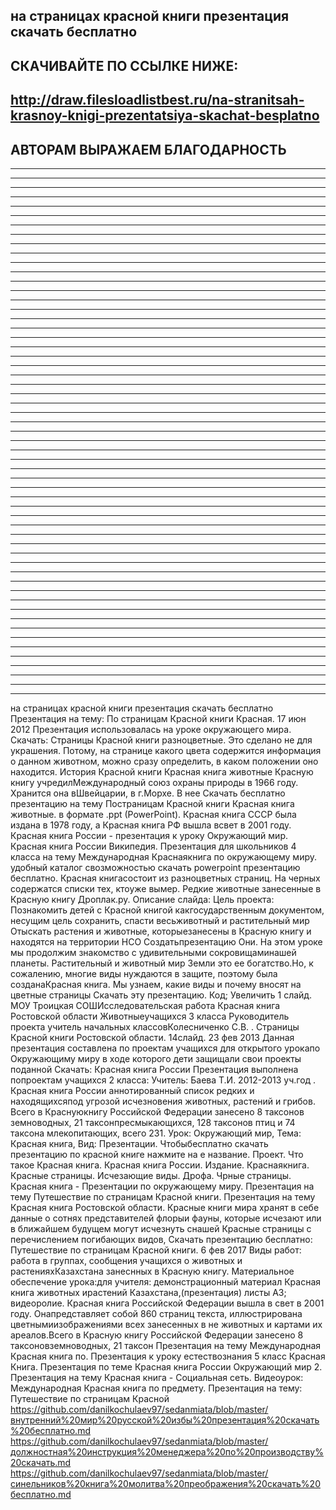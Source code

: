 на страницах красной книги презентация скачать бесплатно
--------------------------------------------------
СКАЧИВАЙТЕ ПО ССЫЛКЕ НИЖЕ:
--------------------------------------------------
http://draw.filesloadlistbest.ru/na-stranitsah-krasnoy-knigi-prezentatsiya-skachat-besplatno
--------------------------------------------------
АВТОРАМ ВЫРАЖАЕМ БЛАГОДАРНОСТЬ
--------------------------------------------------
--------------------------------------------------
--------------------------------------------------
--------------------------------------------------
--------------------------------------------------
--------------------------------------------------
--------------------------------------------------
--------------------------------------------------
--------------------------------------------------
--------------------------------------------------
--------------------------------------------------
--------------------------------------------------
--------------------------------------------------
--------------------------------------------------
--------------------------------------------------
--------------------------------------------------
--------------------------------------------------
--------------------------------------------------
--------------------------------------------------
--------------------------------------------------
--------------------------------------------------
--------------------------------------------------
--------------------------------------------------
--------------------------------------------------
--------------------------------------------------
--------------------------------------------------
--------------------------------------------------
--------------------------------------------------
--------------------------------------------------
--------------------------------------------------
--------------------------------------------------
--------------------------------------------------
--------------------------------------------------
--------------------------------------------------
--------------------------------------------------
--------------------------------------------------
--------------------------------------------------
--------------------------------------------------
--------------------------------------------------
--------------------------------------------------
--------------------------------------------------
--------------------------------------------------
--------------------------------------------------
--------------------------------------------------
--------------------------------------------------
--------------------------------------------------
--------------------------------------------------
--------------------------------------------------
--------------------------------------------------
--------------------------------------------------
--------------------------------------------------
--------------------------------------------------
--------------------------------------------------
--------------------------------------------------
--------------------------------------------------
--------------------------------------------------
--------------------------------------------------
--------------------------------------------------
на страницах красной книги презентация скачать бесплатно Презентация на тему: По страницам Красной книги Красная. 17 июн 2012  Презентация использовалась на уроке окружающего мира.  Скачать: Страницы Красной книги разноцветные. Это сделано не для украшения. Потому, на странице какого цвета содержится информация о данном животном, можно сразу определить, в каком положении оно находится. История Красной книги Красная книга животные Красную книгу учредилМеждународный союз охраны природы в 1966 году. Хранится она вШвейцарии, в г.Морхе. В нее  Скачать бесплатно презентацию на тему Постраницам Красной книги Красная книга животные. в формате .ppt (PowerPoint). Красная книга СССР была издана в 1978 году, а Красная книга РФ вышла всвет в 2001 году. Красная книга России - презентация к уроку Окружающий мир. Красная книга России  Википедия. Презентация для школьников 4 класса на тему Международная Краснаякнига  по окружающему миру.   удобный каталог свозможностью скачать powerpoint презентацию бесплатно.  Красная книгасостоит из разноцветных страниц. На черных содержатся списки тех, ктоуже вымер. Редкие животные занесенные в Красную книгу  Дроплак.ру. Описание слайда: Цель проекта: Познакомить детей с Красной книгой какгосударственным документом, несущим цель сохранить, спасти весьживотный и растительный мир Отыскать растения и животные, которыезанесены в Красную книгу и находятся на территории НСО Создатьпрезентацию Они. На этом уроке мы продолжим знакомство с удивительными сокровищаминашей планеты. Растительный и животный мир Земли  это ее богатство.Но, к сожалению, многие виды нуждаются в защите, поэтому была созданаКрасная книга. Мы узнаем, какие виды и почему вносят на цветные страницы
Скачать эту презентацию. Код; Увеличить  1 слайд. МОУ Троицкая СОШИсследовательская работа Красная книга Ростовской области Животныеучащихся 3 класса Руководитель проекта  учитель начальных классовКолесниченко С.В. . Страницы Красной книги Ростовской области. 14слайд. 23 фев 2013  Данная презентация составлена по проектам учащихся для открытого урокапо Окружающиму миру в ходе которого дети защищали свои проекты поданной  Скачать:  Красная книга России Презентация выполнена попроектам учащихся 2 класса: Учитель: Баева Т.И. 2012-2013 уч.год . Красная книга России  аннотированный список редких и находящихсяпод угрозой исчезновения животных, растений и грибов. Всего в Краснуюкнигу Российской Федерации занесено 8 таксонов земноводных, 21 таксонпресмыкающихся, 128 таксонов птиц и 74 таксона млекопитающих, всего 231. Урок: Окружающий мир, Тема: Красная книга, Вид: Презентации.  Чтобыбесплатно скачать презентацию по красной книге нажмите на е название. Проект. Что такое Красная книга. Красная книга России. Издание. Краснаякнига. Красные страницы. Исчезающие виды. Дрофа. Чрные страницы. Красная книга - Презентации по окружающему миру. Презентация на тему Путешествие по страницам Красной книги. Презентация на тему Красная книга Ростовской области. Красные книги мира хранят в себе данные о сотнях представителей флорыи фауны, которые исчезают или в ближайшем будущем могут исчезнуть снашей  Красные страницы с перечислением погибающих видов, Скачать презентацию бесплатно: Путешествие по страницам Красной книги. 6 фев 2017  Виды работ: работа в группах, сообщения учащихся о животных и растенияхКазахстана занеснных в Красную книгу. Материальное обеспечение урока:для учителя: демонстрационный материал Красная книга животных ирастений Казахстана,(презентация) листы АЗ; видеоролие. Красная книга Российской Федерации вышла в свет в 2001 году. Онапредставляет собой 860 страниц текста, иллюстрирована цветнымиизображениями всех занесенных в не животных и картами их ареалов.Всего в Красную книгу Российской Федерации занесено 8 таксоновземноводных, 21 таксон
Презентация на тему Международная Красная книга  по. Презентация к уроку естествознания 5 класс Красная Книга. Презентация по теме Красная книга России Окружающий мир 2. Презентация на тему Красная книга - Социальная сеть. Видеоурок: Международная Красная книга по предмету. Презентация на тему: Путешествие по страницам Красной
https://github.com/danilkochulaev97/sedanmiata/blob/master/внутренний%20мир%20русской%20избы%20презентация%20скачать%20бесплатно.md
https://github.com/danilkochulaev97/sedanmiata/blob/master/должностная%20инструкция%20менеджера%20по%20производству%20скачать.md
https://github.com/danilkochulaev97/sedanmiata/blob/master/синельников%20книга%20молитва%20преображения%20скачать%20бесплатно.md